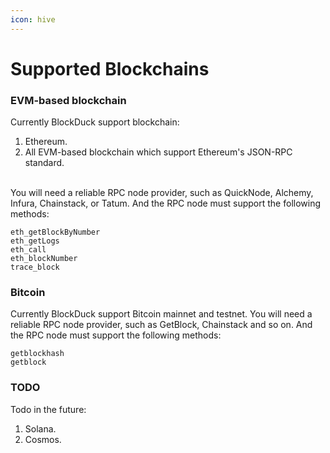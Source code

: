 ```yaml
---
icon: hive
---
```


# Supported Blockchains

### EVM-based blockchain

Currently BlockDuck support blockchain:

1. Ethereum.
2. All EVM-based blockchain which support Ethereum's JSON-RPC standard.

\
You will need a reliable RPC node provider, such as QuickNode, Alchemy, Infura, Chainstack, or Tatum. And the RPC node must support the following methods:

```
eth_getBlockByNumber
eth_getLogs
eth_call
eth_blockNumber
trace_block
```

### Bitcoin

Currently BlockDuck support Bitcoin mainnet and testnet. You will need a reliable RPC node provider, such as GetBlock, Chainstack and so on. And the RPC node must support the following methods:

```
getblockhash
getblock
```

### TODO

Todo in the future:

1. Solana.
2. Cosmos.
